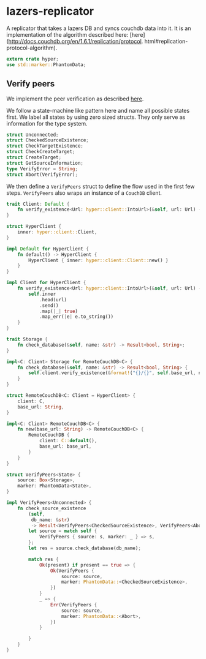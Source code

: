 # lazers-replicator

A replicator that takes a lazers DB and syncs couchdb data into it. It is
an implementation of the algorithm described here:
[here](http://docs.couchdb.org/en/1.6.1/replication/protocol.
html#replication-protocol-algorithm).

```rust
extern crate hyper;
use std::marker::PhantomData;
```

## Verify peers

We implement the peer verification as described
[here](http://docs.couchdb.org/en/1.6.1/replication/protocol.html#verify-peers).

We follow a state-machine like pattern here and name all possible states
first. We label all states by using zero sized structs. They only serve as
information for the type system.

```rust
struct Unconnected;
struct CheckedSourceExistence;
struct CheckTargetExistence;
struct CheckCreateTarget;
struct CreateTarget;
struct GetSourceInformation;
type VerifyError = String;
struct Abort(VerifyError);
```

We then define a `VerifyPeers` struct to define the flow used in the first
few steps. `VerifyPeers` also wraps an instance of a `CouchDB` client.

```rust
trait Client: Default {
    fn verify_existence<Url: hyper::client::IntoUrl>(&self, url: Url) -> Result<bool, String>;
}

struct HyperClient {
    inner: hyper::client::Client,
}

impl Default for HyperClient {
    fn default() -> HyperClient {
        HyperClient { inner: hyper::client::Client::new() }
    }
}

impl Client for HyperClient {
    fn verify_existence<Url: hyper::client::IntoUrl>(&self, url: Url) -> Result<bool, String> {
        self.inner
            .head(url)
            .send()
            .map(|_| true)
            .map_err(|e| e.to_string())
    }
}

trait Storage {
    fn check_database(&self, name: &str) -> Result<bool, String>;
}

impl<C: Client> Storage for RemoteCouchDB<C> {
    fn check_database(&self, name: &str) -> Result<bool, String> {
        self.client.verify_existence(&format!("{}/{}", self.base_url, name))
    }
}

struct RemoteCouchDB<C: Client = HyperClient> {
    client: C,
    base_url: String,
}

impl<C: Client> RemoteCouchDB<C> {
    fn new(base_url: String) -> RemoteCouchDB<C> {
        RemoteCouchDB {
            client: C::default(),
            base_url: base_url,
        }
    }
}

struct VerifyPeers<State> {
    source: Box<Storage>,
    marker: PhantomData<State>,
}

impl VerifyPeers<Unconnected> {
    fn check_source_existence
        (self,
         db_name: &str)
         -> Result<VerifyPeers<CheckedSourceExistence>, VerifyPeers<Abort>> {
        let source = match self {
            VerifyPeers { source: s, marker: _ } => s,
        };
        let res = source.check_database(db_name);

        match res {
            Ok(present) if present == true => {
                Ok(VerifyPeers {
                    source: source,
                    marker: PhantomData::<CheckedSourceExistence>,
                })
            }
            _ => {
                Err(VerifyPeers {
                    source: source,
                    marker: PhantomData::<Abort>,
                })
            }

        }
    }
}
```
